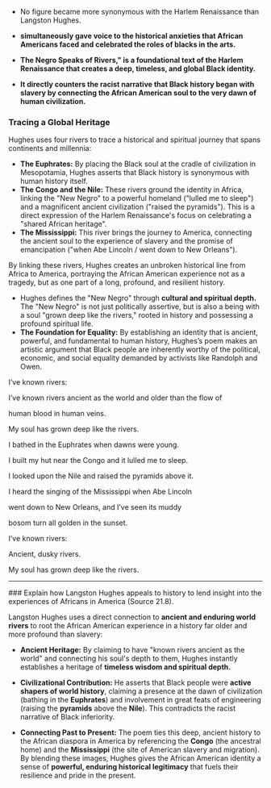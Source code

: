 - No figure became more synonymous with the Harlem Renaissance than Langston Hughes. 
- **simultaneously gave voice to the historical anxieties that African Americans faced and celebrated the roles of blacks in the arts.** 

- **The Negro Speaks of Rivers," is a foundational text of the Harlem Renaissance that creates a deep, timeless, and global Black identity.**
- **It directly counters the racist narrative that Black history began with slavery by connecting the African American soul to the very dawn of human civilization.**

### Tracing a Global Heritage
Hughes uses four rivers to trace a historical and spiritual journey that spans continents and millennia:
- **The Euphrates:** By placing the Black soul at the cradle of civilization in Mesopotamia, Hughes asserts that Black history is synonymous with human history itself.
- **The Congo and the Nile:** These rivers ground the identity in Africa, linking the "New Negro" to a powerful homeland ("lulled me to sleep") and a magnificent ancient civilization ("raised the pyramids"). This is a direct expression of the Harlem Renaissance's focus on celebrating a "shared African heritage".
- **The Mississippi:** This river brings the journey to America, connecting the ancient soul to the experience of slavery and the promise of emancipation ("when Abe Lincoln / went down to New Orleans").

By linking these rivers, Hughes creates an unbroken historical line from Africa to America, portraying the African American experience not as a tragedy, but as one part of a long, profound, and resilient history.

- Hughes defines the "New Negro" through **cultural and spiritual depth.** The "New Negro" is not just politically assertive, but is also a being with a soul "grown deep like the rivers," rooted in history and possessing a profound spiritual life.
- **The Foundation for Equality:** By establishing an identity that is ancient, powerful, and fundamental to human history, Hughes’s poem makes an artistic argument that Black people are inherently worthy of the political, economic, and social equality demanded by activists like Randolph and Owen.

I’ve known rivers:

I’ve known rivers ancient as the world and older than the flow of

human blood in human veins.

My soul has grown deep like the rivers.

I bathed in the Euphrates when dawns were young.

I built my hut near the Congo and it lulled me to sleep.

I looked upon the Nile and raised the pyramids above it.

I heard the singing of the Mississippi when Abe Lincoln

went down to New Orleans, and I’ve seen its muddy

bosom turn all golden in the sunset.

I’ve known rivers:

Ancient, dusky rivers.

My soul has grown deep like the rivers.

<hr>
### Explain how Langston Hughes appeals to history to lend insight into the experiences of Africans in America (Source 21.8).

Langston Hughes uses a direct connection to **ancient and enduring world rivers** to root the African American experience in a history far older and more profound than slavery:

- **Ancient Heritage:** By claiming to have "known rivers ancient as the world" and connecting his soul's depth to them, Hughes instantly establishes a heritage of **timeless wisdom and spiritual depth.**
    
- **Civilizational Contribution:** He asserts that Black people were **active shapers of world history**, claiming a presence at the dawn of civilization (bathing in the **Euphrates**) and involvement in great feats of engineering (raising the **pyramids** above the **Nile**). This contradicts the racist narrative of Black inferiority.
    
- **Connecting Past to Present:** The poem ties this deep, ancient history to the African diaspora in America by referencing the **Congo** (the ancestral home) and the **Mississippi** (the site of American slavery and migration). By blending these images, Hughes gives the African American identity a sense of **powerful, enduring historical legitimacy** that fuels their resilience and pride in the present.